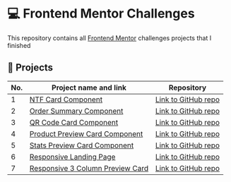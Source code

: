 # 💻 Frontend Mentor Challenges

This repository contains all [Frontend Mentor](https://www.frontendmentor.io/challenges) challenges projects that I finished

## 📃 Projects

| No. | Project name and link                                                                             | Repository |
| --- | ------------------------------------------------------------------------------------------------- | ---- |
| 1   | [NTF Card Component](https://fabianojunior139.github.io/Frontend-Mentor/nft-preview-card-component/)| [Link to GitHub repo](https://github.com/fabianojunior139/Frontend-Mentor/tree/main/nft-preview-card-component) |
| 2   | [Order Summary Component](https://fabianojunior139.github.io/Frontend-Mentor/order-summary-component/)| [Link to GitHub repo](https://github.com/fabianojunior139/Frontend-Mentor/tree/main/order-summary-component) |
| 3   | [QR Code Card Component](https://fabianojunior139.github.io/Frontend-Mentor/qr-code-component/)| [Link to GitHub repo](https://github.com/fabianojunior139/Frontend-Mentor/tree/main/qr-code-component) |
| 4   | [Product Preview Card Component](https://fabianojunior139.github.io/Frontend-Mentor/product-preview-card-component/)| [Link to GitHub repo](https://github.com/fabianojunior139/Frontend-Mentor/tree/main/product-preview-card-component) |
| 5   | [Stats Preview Card Component](https://fabianojunior139.github.io/Frontend-Mentor/stats-preview-card-component/)| [Link to GitHub repo](https://github.com/fabianojunior139/Frontend-Mentor/tree/main/stats-preview-card-component) |
| 6   | [Responsive Landing Page](https://fabianojunior139.github.io/Frontend-Mentor/huddle-landing-page-with-single-introductory-section-master/)| [Link to GitHub repo](https://github.com/fabianojunior139/Frontend-Mentor/tree/main/huddle-landing-page-with-single-introductory-section-master) |
| 7   | [Responsive 3 Column Preview Card](https://fabianojunior139.github.io/Frontend-Mentor/3-column-preview-card-component/)| [Link to GitHub repo](https://github.com/fabianojunior139/Frontend-Mentor/tree/main/3-column-preview-card-component) |
